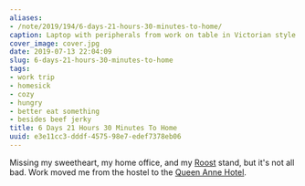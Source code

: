 ```yaml
---
aliases:
- /note/2019/194/6-days-21-hours-30-minutes-to-home/
caption: Laptop with peripherals from work on table in Victorian style hotel room
cover_image: cover.jpg
date: 2019-07-13 22:04:09
slug: 6-days-21-hours-30-minutes-to-home
tags:
- work trip
- homesick
- cozy
- hungry
- better eat something
- besides beef jerky
title: 6 Days 21 Hours 30 Minutes To Home
uuid: e3e11cc3-dddf-4575-98e7-edef7378eb06
---
```


Missing my sweetheart, my home office, and my [Roost][] stand, but it's not all bad. Work moved me from the hostel to the [Queen Anne Hotel][].

[Roost]: https://www.therooststand.com/
[Queen Anne Hotel]: https://www.queenanne.com/